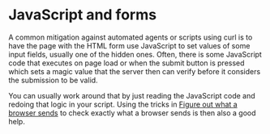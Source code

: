 # JavaScript and forms

A common mitigation against automated agents or scripts using curl is to have
the page with the HTML form use JavaScript to set values of some input fields,
usually one of the hidden ones. Often, there is some JavaScript code that
executes on page load or when the submit button is pressed which sets a magic
value that the server then can verify before it considers the submission to be
valid.

You can usually work around that by just reading the JavaScript code and
redoing that logic in your script. Using the tricks in [Figure out what a
browser sends](browsersends.md) to check exactly what a browser sends is then
also a good help.
